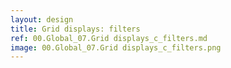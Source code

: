 ```yaml
---
layout: design
title: Grid displays: filters
ref: 00.Global_07.Grid displays_c_filters.md
image: 00.Global_07.Grid displays_c_filters.png
---
```

